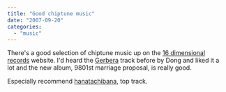 ```yaml
---
title: "Good chiptune music"
date: "2007-09-20"
categories: 
  - "music"
---
```


There's a good selection of chiptune music up on the [16 dimensional records](http://www.yarhalla.jpn.org/yarhalla/16d/index_e.html) website. I'd heard the [Gerbera](http://yaruhara.moe-nifty.com/16d/16d002-02-dong-gerbera.mp3) track before by Dong and liked it a lot and the new album, 9801st marriage proposal, is really good.

Especially recommend [hanatachibana](http://yaruhara.moe-nifty.com/16d/16d004-04-dong-hanatachibana.mp3), top track.
